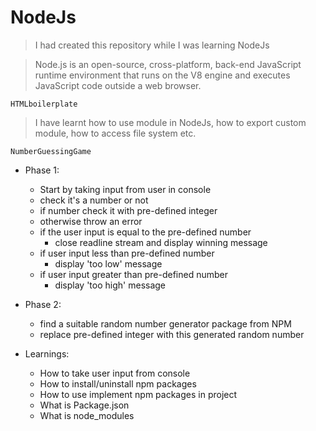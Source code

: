 # NodeJs

> I had created this repository while I was learning NodeJs

>Node.js is an open-source, cross-platform, back-end JavaScript runtime environment that runs on the V8 engine and executes JavaScript code outside a web browser.

```
HTMLboilerplate
```
> I have learnt how to use module in NodeJs, how to export custom module, how to access file system etc.

```
NumberGuessingGame
``` 
+ Phase 1: 
    + Start by taking input from user in console
    + check it's a number or not
    + if number check it with pre-defined integer
    + otherwise throw an error
    + if the user input is equal to the pre-defined number
        + close readline stream and display winning message
    + if user input less than pre-defined number
        + display 'too low' message
    + if user input greater than pre-defined number
        + display 'too high' message         

+ Phase 2:
    +  find a suitable random number generator package from NPM
    +  replace pre-defined integer with this generated random number

+ Learnings:  
    + How to take user input from console 
    + How to install/uninstall npm packages
    + How to use implement npm packages in project
    + What is Package.json
    + What is node_modules